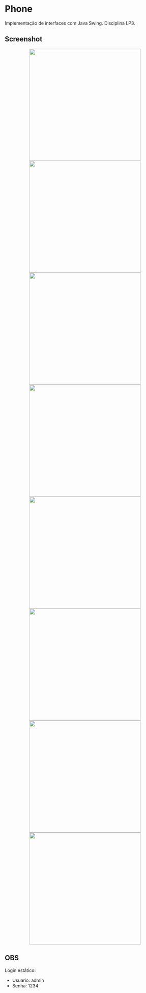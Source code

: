 # Phone
Implementação de interfaces com Java Swing. Disciplina LP3.


## Screenshot

<p align="center">
    <img  width="350" src="screenshot/01.png" />
    <img  width="350" src="screenshot/02.png" />
    <img  width="350" src="screenshot/03.png" />
    <img  width="350" src="screenshot/04.png" />
    <img  width="350" src="screenshot/05.png" />
    <img  width="350" src="screenshot/06.png" />
    <img  width="350" src="screenshot/07.png" />
    <img  width="350" src="screenshot/08.png" />
</p>

## OBS
Login estático:
 - Usuario: admin
 - Senha: 1234
